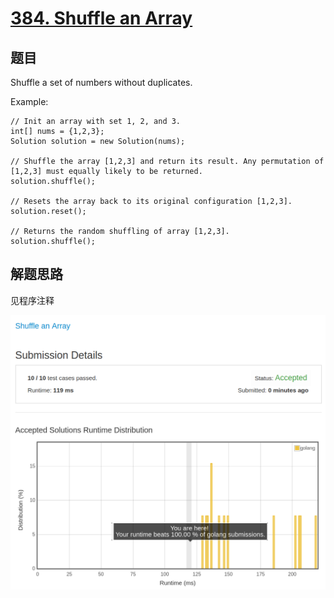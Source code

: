 # [384. Shuffle an Array](https://leetcode.com/problems/shuffle-an-array/)

## 题目

Shuffle a set of numbers without duplicates.

Example:

```text
// Init an array with set 1, 2, and 3.
int[] nums = {1,2,3};
Solution solution = new Solution(nums);

// Shuffle the array [1,2,3] and return its result. Any permutation of [1,2,3] must equally likely to be returned.
solution.shuffle();

// Resets the array back to its original configuration [1,2,3].
solution.reset();

// Returns the random shuffling of array [1,2,3].
solution.shuffle();
```

## 解题思路

见程序注释

![100](384.100.png)